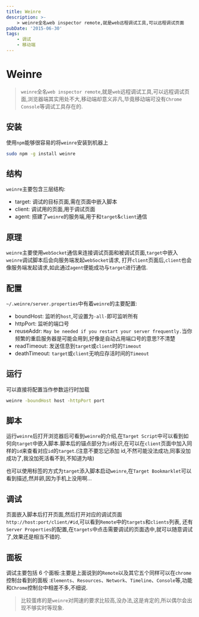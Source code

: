 ```yaml
---
title: Weinre
description: >-
    > weinre全名web inspector remote,就是web远程调试工具,可以远程调试页面
pubDate: '2015-06-30'
tags:
    - 调试
    - 移动端
---
```


# Weinre

> `weinre`全名`web inspector remote`,就是`web`远程调试工具,可以远程调试页面,浏览器端其实用处不大,移动端却意义非凡,毕竟移动端可没有`Chrome Console`等调试工具存在的.

## 安装

使用`npm`能够很容易的将`weinre`安装到机器上

```bash
sudo npm -g install weinre
```

## 结构

`weinre`主要包含三层结构:

-   target: 调试的目标页面,需在页面中嵌入脚本
-   client: 调试用的页面,用于调试页面
-   agent: 搭建了`weinre`的服务端,用于和`target`&`client`通信

## 原理

`weinre`主要使用`webSocket`通信来连接调试页面和被调试页面,`target`中嵌入`weinre`调试脚本后会向服务端发起`webSocket`请求, 打开`client`页面后,`client`也会像服务端发起请求,如此通过`agent`便能成功与`target`进行通信.

## 配置

`~/.weinre/server.properties`中有着`weinre`的主要配置:

-   boundHost: 监听的`host`,可设置为`-all-`即可监听所有
-   httpPort: 监听的端口号
-   reuseAddr: `May be needed if you restart your server frequently.`当你频繁的重启服务器是可能会用到,好像是自动占用端口号的意思?不清楚
-   readTimeout: 发送信息到`target`或`client`时的`Timeout`
-   deathTimeout: `target`或`client`无响应存活时间的`Timeout`

## 运行

可以直接将配置当作参数运行时加载

```bash
weinre -boundHost host -httpPort port
```

## 脚本

运行`weinre`后打开浏览器后可看到`weinre`的介绍,在`Target Script`中可以看到如何向`target`中嵌入脚本.脚本后的锚点部分为`id`标识,在可以在`client`页面中加入同样的`id`来查看对应`id`的`target`.(注意不要忘记添加 id,不然可能没法成功,同事没加成功了,我没加死活看不到,不知道为啥)

也可以使用标签的方式为`target`添入脚本启动`weinre`,在`Target Bookmarklet`可以看到描述,然并卵,因为手机上没用啊...

## 调试

页面嵌入脚本后打开页面,然后打开对应的调试页面`http://host:port/client/#id`,可以看到`Remote`中的`targets`和`clients`列表, 还有`Server Properties`的配置,在`targets`中点击需要调试的页面选中,就可以随意调试了,效果还是相当不错的.

## 面板

调试主要包括 6 个面板:主要是上面说到的`Remote`以及其它五个同样可以在`chrome`控制台看到的面板 :`Elements`、`Resources`、`Network`、`Timeline`、`Console`等,功能和`Chrome`控制台中相差不多,不细说.

> 比较蛋疼的是`weinre`对网速的要求比较高,没办法,这是肯定的,所以偶尔会出现不够实时等现象.
